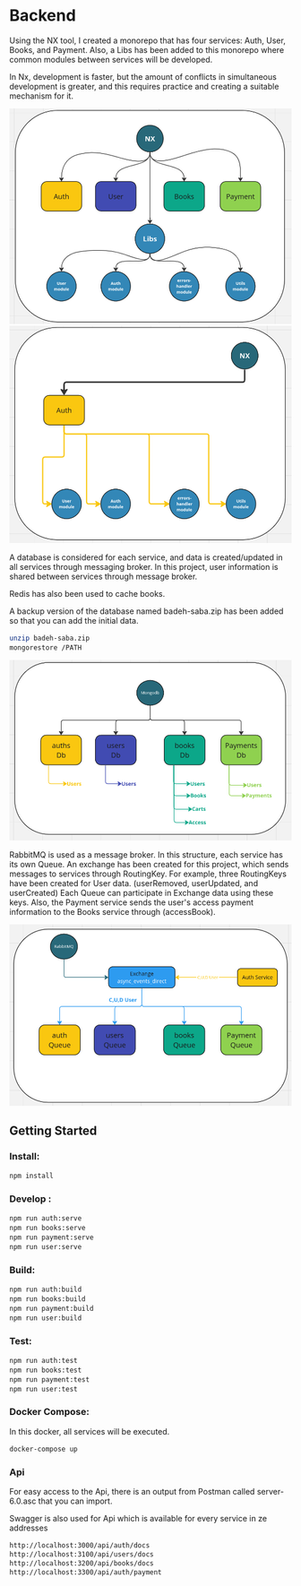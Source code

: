 # Backend

Using the NX tool, I created a monorepo that has four services: Auth, User, Books, and Payment. Also, a Libs has been added to this monorepo where common modules between services will be developed.

In Nx, development is faster, but the amount of conflicts in simultaneous development is greater, and this requires practice and creating a suitable mechanism for it.

![Nx](https://github.com/hamzehamirahmadi/nest-micro-project-book/blob/main/accets/nx.png)
![Nx2](https://github.com/hamzehamirahmadi/nest-micro-project-book/blob/main/accets/nx2.png)

A database is considered for each service, and data is created/updated in all services through messaging broker. In this project, user information is shared between services through message broker.

Redis has also been used to cache books.

A backup version of the database named badeh-saba.zip has been added so that you can add the initial data.
```sh
unzip badeh-saba.zip
mongorestore /PATH
```

![Mongodb](https://github.com/hamzehamirahmadi/nest-micro-project-book/blob/main/accets/mongodb.png)


RabbitMQ is used as a message broker. In this structure, each service has its own Queue. An exchange has been created for this project, which sends messages to services through RoutingKey. For example, three RoutingKeys have been created for User data. (userRemoved, userUpdated, and userCreated) Each Queue can participate in Exchange data using these keys.
Also, the Payment service sends the user's access payment information to the Books service through (accessBook).

![Rabbitmq](https://github.com/hamzehamirahmadi/nest-micro-project-book/blob/main/accets/rabbitmq.png)

## Getting Started

### Install:
```sh
npm install
```


### Develop :
```sh
npm run auth:serve
npm run books:serve
npm run payment:serve
npm run user:serve
```


### Build:
```sh
npm run auth:build
npm run books:build
npm run payment:build
npm run user:build
```


### Test:
```sh
npm run auth:test
npm run books:test
npm run payment:test
npm run user:test
```

### Docker Compose:
In this docker, all services will be executed.
```sh
docker-compose up
```

### Api
For easy access to the Api, there is an output from Postman called server-6.0.asc that you can import.

Swagger is also used for Api which is available for every service in ze addresses

```
http://localhost:3000/api/auth/docs
http://localhost:3100/api/users/docs
http://localhost:3200/api/books/docs
http://localhost:3300/api/auth/payment

```
